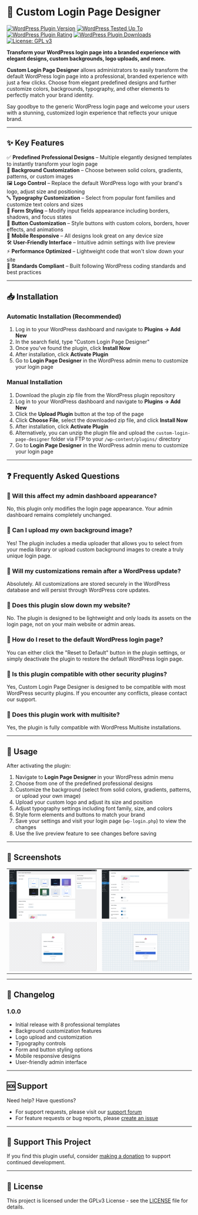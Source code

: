 # 🎨 Custom Login Page Designer

[![WordPress Plugin Version](https://img.shields.io/wordpress/plugin/v/custom-login-page-designer.svg)](https://wordpress.org/plugins/custom-login-page-designer/)
[![WordPress Tested Up To](https://img.shields.io/wordpress/v/custom-login-page-designer.svg)](https://wordpress.org/plugins/custom-login-page-designer/)
[![WordPress Plugin Rating](https://img.shields.io/wordpress/plugin/r/custom-login-page-designer.svg)](https://wordpress.org/plugins/custom-login-page-designer/)
[![WordPress Plugin Downloads](https://img.shields.io/wordpress/plugin/dt/custom-login-page-designer.svg)](https://wordpress.org/plugins/custom-login-page-designer/)
[![License: GPL v3](https://img.shields.io/badge/License-GPL%20v3-blue.svg)](https://www.gnu.org/licenses/gpl-3.0.en.html)

**Transform your WordPress login page into a branded experience with elegant designs, custom backgrounds, logo uploads, and more.**

**Custom Login Page Designer** allows administrators to easily transform the default WordPress login page into a professional, branded experience with just a few clicks. Choose from elegant predefined designs and further customize colors, backgrounds, typography, and other elements to perfectly match your brand identity.

Say goodbye to the generic WordPress login page and welcome your users with a stunning, customized login experience that reflects your unique brand.

---

## ✨ Key Features

✅ **Predefined Professional Designs** – Multiple elegantly designed templates to instantly transform your login page  
🎨 **Background Customization** – Choose between solid colors, gradients, patterns, or custom images  
🖼️ **Logo Control** – Replace the default WordPress logo with your brand's logo, adjust size and positioning  
🔤 **Typography Customization** – Select from popular font families and customize text colors and sizes  
📝 **Form Styling** – Modify input fields appearance including borders, shadows, and focus states  
🔘 **Button Customization** – Style buttons with custom colors, borders, hover effects, and animations  
📱 **Mobile Responsive** – All designs look great on any device size  
🛠️ **User-Friendly Interface** – Intuitive admin settings with live preview  
⚡ **Performance Optimized** – Lightweight code that won't slow down your site  
📌 **Standards Compliant** – Built following WordPress coding standards and best practices  

---

## 📥 Installation

### Automatic Installation (Recommended)

1. Log in to your WordPress dashboard and navigate to **Plugins → Add New**
2. In the search field, type "Custom Login Page Designer"
3. Once you've found the plugin, click **Install Now**
4. After installation, click **Activate Plugin**
5. Go to **Login Page Designer** in the WordPress admin menu to customize your login page

### Manual Installation

1. Download the plugin zip file from the WordPress plugin repository
2. Log in to your WordPress dashboard and navigate to **Plugins → Add New**
3. Click the **Upload Plugin** button at the top of the page
4. Click **Choose File**, select the downloaded zip file, and click **Install Now**
5. After installation, click **Activate Plugin**
6. Alternatively, you can unzip the plugin file and upload the `custom-login-page-designer` folder via FTP to your `/wp-content/plugins/` directory
7. Go to **Login Page Designer** in the WordPress admin menu to customize your login page

---

## ❓ Frequently Asked Questions

### 🔹 Will this affect my admin dashboard appearance?  
No, this plugin only modifies the login page appearance. Your admin dashboard remains completely unchanged.

### 🔹 Can I upload my own background image?  
Yes! The plugin includes a media uploader that allows you to select from your media library or upload custom background images to create a truly unique login page.

### 🔹 Will my customizations remain after a WordPress update?  
Absolutely. All customizations are stored securely in the WordPress database and will persist through WordPress core updates.

### 🔹 Does this plugin slow down my website?  
No. The plugin is designed to be lightweight and only loads its assets on the login page, not on your main website or admin areas.

### 🔹 How do I reset to the default WordPress login page?  
You can either click the "Reset to Default" button in the plugin settings, or simply deactivate the plugin to restore the default WordPress login page.

### 🔹 Is this plugin compatible with other security plugins?  
Yes, Custom Login Page Designer is designed to be compatible with most WordPress security plugins. If you encounter any conflicts, please contact our support.

### 🔹 Does this plugin work with multisite?  
Yes, the plugin is fully compatible with WordPress Multisite installations.

---

## 🚀 Usage

After activating the plugin:

1. Navigate to **Login Page Designer** in your WordPress admin menu
2. Choose from one of the predefined professional designs
3. Customize the background (select from solid colors, gradients, patterns, or upload your own image)
4. Upload your custom logo and adjust its size and position
5. Adjust typography settings including font family, size, and colors
6. Style form elements and buttons to match your brand
7. Save your settings and visit your login page (`wp-login.php`) to view the changes
8. Use the live preview feature to see changes before saving

---

## 📸 Screenshots

<table>
  <tr>
    <td><img src="screenshots/admin-settings-template-selector.png" alt="Admin Settings - Intuitive Template Selector" /></td>
    <td><img src="screenshots/admin-settings-customization.png" alt="Admin Settings - Detailed Template Customization Options" /></td>
  </tr>
  <tr>
    <td><img src="screenshots/minimal-white.png" alt="Minimal White Template - Clean, professional login experience" /></td>
    <td><img src="screenshots/corporate-professional.png" alt="Corporate Professional Template - Perfect for business sites" /></td>
  </tr>
</table>

---

## 🔄 Changelog

### 1.0.0
* Initial release with 8 professional templates
* Background customization features
* Logo upload and customization
* Typography controls
* Form and button styling options
* Mobile responsive designs
* User-friendly admin interface

---

## 🆘 Support

Need help? Have questions?
* For support requests, please visit our [support forum](https://wordpress.org/support/plugin/custom-login-page-designer/)
* For feature requests or bug reports, please [create an issue](https://github.com/vishwas-r/Custom-Login-Page-Designer/issues)

---

## 💖 Support This Project

If you find this plugin useful, consider [making a donation](https://www.paypal.com/paypalme/vishwasr92) to support continued development.

---

## 📃 License

This project is licensed under the GPLv3 License - see the [LICENSE](LICENSE) file for details.
